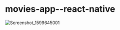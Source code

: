 # movies-app--react-native

![Screenshot_1599645001](https://user-images.githubusercontent.com/38050334/95627811-1ede3180-0a7d-11eb-94e7-ffae0480f72a.png)
